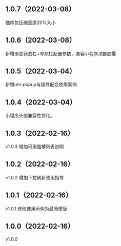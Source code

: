 ## 1.0.7（2022-03-08）
插件包压缩至原20%大小
## 1.0.6（2022-03-08）
新增渐变状态栏+导航栏配置参数，兼容小程序顶部胶囊
## 1.0.5（2022-03-04）
新增uni-popup与插件配合使用案例
## 1.0.4（2022-03-04）
小程序头部兼容性优化。
## 1.0.3（2022-02-16）
v1.0.3 增加可用插槽列表说明
## 1.0.2（2022-02-16）
v1.0.2 增加下拉刷新使用指导
## 1.0.1（2022-02-16）
v1.0.1 修改使用示例为最简模版
## 1.0.0（2022-02-16）
v1.0.0
